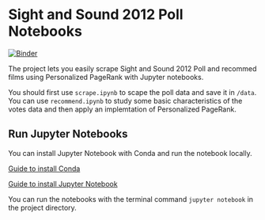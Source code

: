 # Sight and Sound 2012 Poll Notebooks
[![Binder](https://mybinder.org/badge_logo.svg)](https://mybinder.org/v2/gh/dn480000/sight-and-sound-notebooks/master)

The project lets you easily scrape Sight and Sound 2012 Poll and recommed films using Personalized PageRank with Jupyter notebooks. 

You should first use `scrape.ipynb` to scape the poll data and save it in `/data`. You can use `recommend.ipynb` to study some basic characteristics of the votes data and then apply an implemtation of Personalized PageRank.

## Run Jupyter Notebooks
You can install Jupyter Notebook with Conda and run the notebook locally.

[Guide to install Conda](https://docs.conda.io/projects/conda/en/latest/user-guide/install/index.html)

[Guide to install Jupyter Notebook](https://jupyter.org/install)

You can run the notebooks with the terminal command `jupyter notebook` in the project directory.